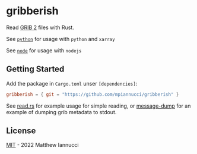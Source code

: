 # gribberish

Read [GRIB 2](https://en.wikipedia.org/wiki/GRIB) files with Rust.

See [`python`](python/README.md) for usage with `python` and `xarray`

See [`node`](node/README.md) for usage with `nodejs`

## Getting Started

Add the package in `Cargo.toml` unser `[dependencies]`:

```toml
gribberish = { git = "https://github.com/mpiannucci/gribberish" }
```

See [read.rs](tests/read.rs) for example usage for simple reading, or [message-dump](examples/message-dump/main.rs) for an example of dumping grib metadata to stdout. 

## License

[MIT](LICENSE) -  2022 Matthew Iannucci